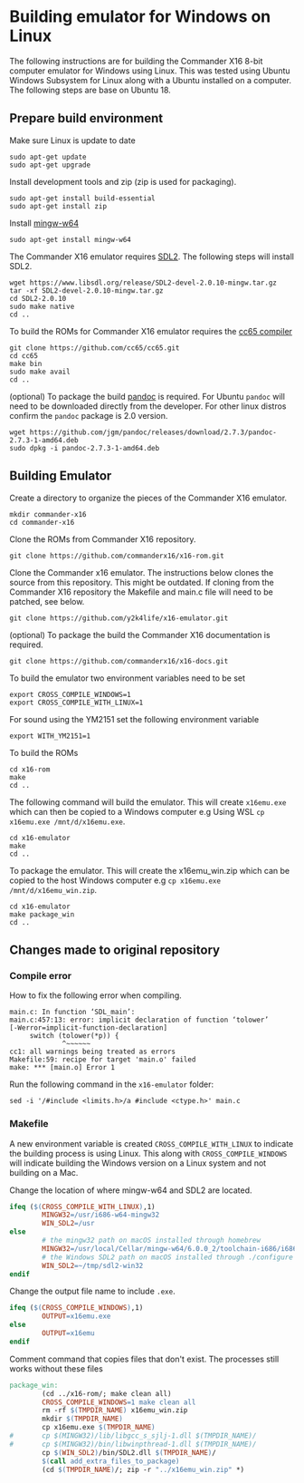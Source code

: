 # Building emulator for Windows on Linux

The following instructions are for building the Commander X16 8-bit computer emulator for Windows using Linux. This was tested using Ubuntu Windows Subsystem for Linux along with a Ubuntu installed on a computer. The following steps are base on Ubuntu 18.

## Prepare build environment

Make sure Linux is update to date

``` shell
sudo apt-get update
sudo apt-get upgrade
```

Install development tools and zip (zip is used for packaging).

``` shell
sudo apt-get install build-essential
sudo apt-get install zip
```

Install [mingw-w64](http://mingw-w64.org/doku.php)

``` shell
sudo apt-get install mingw-w64
```

The Commander X16 emulator requires [SDL2](https://www.libsdl.org/). The following steps will install SDL2.

``` shell
wget https://www.libsdl.org/release/SDL2-devel-2.0.10-mingw.tar.gz
tar -xf SDL2-devel-2.0.10-mingw.tar.gz
cd SDL2-2.0.10
sudo make native
cd ..
```

To build the ROMs for Commander X16 emulator requires the [cc65 compiler](https://cc65.github.io/)

``` shell
git clone https://github.com/cc65/cc65.git
cd cc65
make bin
sudo make avail
cd ..
```

(optional) To package the build [pandoc](https://pandoc.org/) is required. For Ubuntu `pandoc` will need to be downloaded directly from the developer. For other linux distros confirm the `pandoc` package is 2.0 version.

``` shell
wget https://github.com/jgm/pandoc/releases/download/2.7.3/pandoc-2.7.3-1-amd64.deb
sudo dpkg -i pandoc-2.7.3-1-amd64.deb
```

## Building Emulator

Create a directory to organize the pieces of the Commander X16 emulator.

``` shell
mkdir commander-x16
cd commander-x16
```

Clone the ROMs from Commander X16 repository.

``` shell
git clone https://github.com/commanderx16/x16-rom.git
```

Clone the Commander x16 emulator. The instructions below clones the source from this repository. This might be outdated. If cloning from the Commander X16 repository the Makefile and main.c file will need to be patched, see below.

``` shell
git clone https://github.com/y2k4life/x16-emulator.git
```

(optional) To package the build the Commander X16 documentation is required.

``` shell
git clone https://github.com/commanderx16/x16-docs.git
```

To build the emulator two environment variables need to be set

``` shell
export CROSS_COMPILE_WINDOWS=1
export CROSS_COMPILE_WITH_LINUX=1
```

For sound using the YM2151 set the following environment variable

``` shell
export WITH_YM2151=1
```

To build the ROMs

``` shell
cd x16-rom
make
cd ..
```

The following command will build the emulator. This will create `x16emu.exe` which can then be copied to a Windows computer e.g Using WSL `cp x16emu.exe /mnt/d/x16emu.exe`.

``` shell
cd x16-emulator
make
cd ..
```

To package the emulator. This will create the x16emu_win.zip which can be copied to the host Windows computer e.g `cp x16emu.exe /mnt/d/x16emu_win.zip`.

``` shell
cd x16-emulator
make package_win
cd ..
```

## Changes made to original repository

### Compile error

How to fix the following error when compiling.

``` output
main.c: In function ‘SDL_main’:
main.c:457:13: error: implicit declaration of function ‘tolower’
[-Werror=implicit-function-declaration]
     switch (tolower(*p)) {
             ^~~~~~~
cc1: all warnings being treated as errors
Makefile:59: recipe for target 'main.o' failed
make: *** [main.o] Error 1
```

Run the following command in the `x16-emulator` folder:

``` shell
sed -i '/#include <limits.h>/a #include <ctype.h>' main.c
```

### Makefile

A new environment variable is created `CROSS_COMPILE_WITH_LINUX` to indicate the building process is using Linux. This along with `CROSS_COMPILE_WINDOWS` will indicate building the Windows version on a Linux system and not building on a Mac.

Change the location of where mingw-w64 and SDL2 are located.

``` Makefile
ifeq ($(CROSS_COMPILE_WITH_LINUX),1)
        MINGW32=/usr/i686-w64-mingw32
        WIN_SDL2=/usr
else
        # the mingw32 path on macOS installed through homebrew
        MINGW32=/usr/local/Cellar/mingw-w64/6.0.0_2/toolchain-i686/i686-w64-mingw32
        # the Windows SDL2 path on macOS installed through ./configure --prefix=... && make && make install
        WIN_SDL2=~/tmp/sdl2-win32
endif
```

Change the output file name to include `.exe`.

``` Makefile
ifeq ($(CROSS_COMPILE_WINDOWS),1)
        OUTPUT=x16emu.exe
else
        OUTPUT=x16emu
endif
```

Comment command that copies files that don't exist. The processes still works without these files

``` Makefile
package_win:
        (cd ../x16-rom/; make clean all)
        CROSS_COMPILE_WINDOWS=1 make clean all
        rm -rf $(TMPDIR_NAME) x16emu_win.zip
        mkdir $(TMPDIR_NAME)
        cp x16emu.exe $(TMPDIR_NAME)
#       cp $(MINGW32)/lib/libgcc_s_sjlj-1.dll $(TMPDIR_NAME)/
#       cp $(MINGW32)/bin/libwinpthread-1.dll $(TMPDIR_NAME)/
        cp $(WIN_SDL2)/bin/SDL2.dll $(TMPDIR_NAME)/
        $(call add_extra_files_to_package)
        (cd $(TMPDIR_NAME)/; zip -r "../x16emu_win.zip" *)
```
